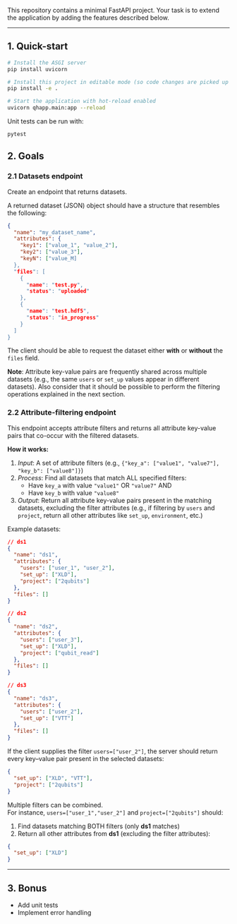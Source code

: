 This repository contains a minimal FastAPI project. Your task is to extend the application by adding the features described below.

---

## 1. Quick-start

```bash
# Install the ASGI server
pip install uvicorn

# Install this project in editable mode (so code changes are picked up automatically)
pip install -e .

# Start the application with hot-reload enabled
uvicorn qhapp.main:app --reload
```

Unit tests can be run with:

```bash
pytest
```

## 2. Goals

### 2.1 Datasets endpoint

Create an endpoint that returns datasets.  

A returned dataset (JSON) object should have a structure that resembles the following:
```json
{
  "name": "my_dataset_name",
  "attributes": {
    "key1": ["value_1", "value_2"], 
    "key2": ["value_3"],
    "keyN": ["value_M]
  },
  "files": [
    {
      "name": "test.py", 
      "status": "uploaded"
    }, 
    {
      "name": "test.hdf5", 
      "status": "in_progress"
    }
  ]
}
```

The client should be able to request the dataset either **with** or **without** the `files` field.

**Note**: Attribute key-value pairs are frequently shared across multiple datasets (e.g., the same `users` or `set_up` values appear in different datasets). Also consider that it should be possible to perform the filtering operations explained in the next section.

### 2.2 Attribute-filtering endpoint

This endpoint accepts attribute filters and returns all attribute key-value pairs that co-occur with the filtered datasets.

**How it works:**

1. *Input*: A set of attribute filters (e.g., `{"key_a": ["value1", "value7"], "key_b": ["value8"]}`)
2. *Process*: Find all datasets that match ALL specified filters:
   - Have `key_a` with value `"value1"` OR `"value7"` AND
   - Have `key_b` with value `"value8"`
3. *Output*: Return all attribute key-value pairs present in the matching datasets, excluding the filter attributes (e.g., if filtering by `users` and `project`, return all other attributes like `set_up`, `environment`, etc.)


Example datasets:

```json
// ds1
{
  "name": "ds1",
  "attributes": {
    "users": ["user_1", "user_2"],
    "set_up": ["XLD"],
    "project": ["2qubits"]
  },
  "files": []
}

// ds2
{
  "name": "ds2", 
  "attributes": {
    "users": ["user_3"],
    "set_up": ["XLD"],
    "project": ["qubit_read"]
  },
  "files": []
}

// ds3
{
  "name": "ds3",
  "attributes": {
    "users": ["user_2"],
    "set_up": ["VTT"]
  },
  "files": []
}
```

If the client supplies the filter `users=["user_2"]`, the server should return every key–value pair present in the selected datasets:

```json
{
  "set_up": ["XLD", "VTT"],
  "project": ["2qubits"]
}
```

Multiple filters can be combined.  
For instance, `users=["user_1","user_2"]` and `project=["2qubits"]` should:
1. Find datasets matching BOTH filters (only **ds1** matches)
2. Return all other attributes from **ds1** (excluding the filter attributes):

```json
{
  "set_up": ["XLD"]
}
```

---

## 3. Bonus

* Add unit tests
* Implement error handling
